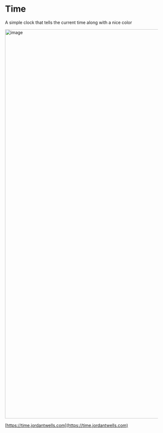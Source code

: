# Time

A simple clock that tells the current time along with a nice color

<img width="1280" alt="image" src="https://user-images.githubusercontent.com/8213365/178867283-95ea06a8-3399-4d14-9ff8-6fdc7792769e.png">


[https://time.jordantwells.com](https://time.jordantwells.com)
